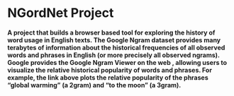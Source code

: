 # NGordNet Project
<b>A project that builds a browser based tool for exploring the history of word usage in English texts. The Google Ngram dataset provides many terabytes of information about the historical frequencies of all observed words and phrases in English (or more precisely all observed ngrams). Google provides the Google Ngram Viewer on the web , allowing users to visualize the relative historical popularity of words and phrases. For example, the link above plots the relative popularity of the phrases “global warming” (a 2gram) and “to the moon” (a 3gram).</b>

